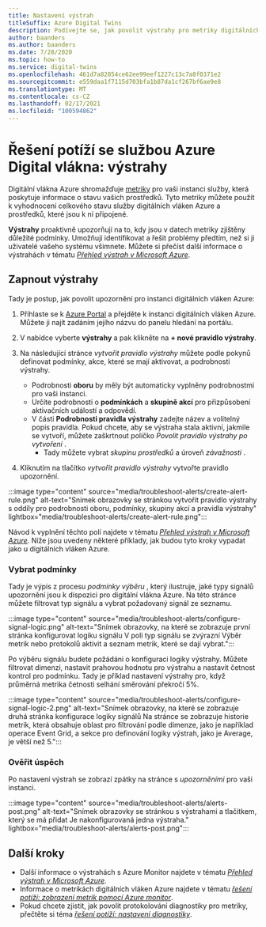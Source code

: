 ```yaml
---
title: Nastavení výstrah
titleSuffix: Azure Digital Twins
description: Podívejte se, jak povolit výstrahy pro metriky digitálních vláken Azure.
author: baanders
ms.author: baanders
ms.date: 7/28/2020
ms.topic: how-to
ms.service: digital-twins
ms.openlocfilehash: 461d7a82854ce62ee99eef1227c13c7a8f0371e2
ms.sourcegitcommit: e559daa1f7115d703bfa1b87da1cf267bf6ae9e8
ms.translationtype: MT
ms.contentlocale: cs-CZ
ms.lasthandoff: 02/17/2021
ms.locfileid: "100594862"
---
```

# <a name="troubleshooting-azure-digital-twins-alerts"></a>Řešení potíží se službou Azure Digital vlákna: výstrahy

Digitální vlákna Azure shromažďuje [metriky](troubleshoot-metrics.md) pro vaši instanci služby, která poskytuje informace o stavu vašich prostředků. Tyto metriky můžete použít k vyhodnocení celkového stavu služby digitálních vláken Azure a prostředků, které jsou k ní připojené.

**Výstrahy** proaktivně upozorňují na to, kdy jsou v datech metriky zjištěny důležité podmínky. Umožňují identifikovat a řešit problémy předtím, než si ji uživatelé vašeho systému všimnete. Můžete si přečíst další informace o výstrahách v tématu [*Přehled výstrah v Microsoft Azure*](../azure-monitor/alerts/alerts-overview.md).

## <a name="turn-on-alerts"></a>Zapnout výstrahy

Tady je postup, jak povolit upozornění pro instanci digitálních vláken Azure:

1. Přihlaste se k [Azure Portal](https://portal.azure.com) a přejděte k instanci digitálních vláken Azure. Můžete ji najít zadáním jejího názvu do panelu hledání na portálu. 

2. V nabídce vyberte **výstrahy** a pak klikněte na **+ nové pravidlo výstrahy**.

3. Na následující stránce *vytvořit pravidlo výstrahy* můžete podle pokynů definovat podmínky, akce, které se mají aktivovat, a podrobnosti výstrahy.     
    * Podrobnosti **oboru** by měly být automaticky vyplněny podrobnostmi pro vaši instanci.
    * Určíte podrobnosti o **podmínkách** a **skupině akcí** pro přizpůsobení aktivačních událostí a odpovědí.
    * V části **Podrobnosti pravidla výstrahy** zadejte název a volitelný popis pravidla. Pokud chcete, aby se výstraha stala aktivní, jakmile se vytvoří, můžete zaškrtnout políčko _Povolit pravidlo výstrahy po vytvoření_ .
        - Tady můžete vybrat _skupinu prostředků_ a úroveň _závažnosti_ .

4. Kliknutím na tlačítko _vytvořit pravidlo výstrahy_ vytvořte pravidlo upozornění.

:::image type="content" source="media/troubleshoot-alerts/create-alert-rule.png" alt-text="Snímek obrazovky se stránkou vytvořit pravidlo výstrahy s oddíly pro podrobnosti oboru, podmínky, skupiny akcí a pravidla výstrahy" lightbox="media/troubleshoot-alerts/create-alert-rule.png":::

Návod k vyplnění těchto polí najdete v tématu [*Přehled výstrah v Microsoft Azure*](../azure-monitor/alerts/alerts-overview.md). Níže jsou uvedeny některé příklady, jak budou tyto kroky vypadat jako u digitálních vláken Azure.

### <a name="select-conditions"></a>Vybrat podmínky

Tady je výpis z procesu *podmínky výběru* , který ilustruje, jaké typy signálů upozornění jsou k dispozici pro digitální vlákna Azure. Na této stránce můžete filtrovat typ signálu a vybrat požadovaný signál ze seznamu.

:::image type="content" source="media/troubleshoot-alerts/configure-signal-logic.png" alt-text="Snímek obrazovky, na které se zobrazuje první stránka konfigurovat logiku signálu V poli typ signálu se zvýrazní Výběr metrik nebo protokolů aktivit a seznam metrik, které se dají vybrat.":::

Po výběru signálu budete požádáni o konfiguraci logiky výstrahy. Můžete filtrovat dimenzi, nastavit prahovou hodnotu pro výstrahu a nastavit četnost kontrol pro podmínku. Tady je příklad nastavení výstrahy pro, když průměrná metrika četnosti selhání směrování překročí 5%.

:::image type="content" source="media/troubleshoot-alerts/configure-signal-logic-2.png" alt-text="Snímek obrazovky, na které se zobrazuje druhá stránka konfigurace logiky signálů Na stránce se zobrazuje historie metrik, která obsahuje oblast pro filtrování podle dimenze, jako je například operace Event Grid, a sekce pro definování logiky výstrah, jako je Average, je větší než 5.":::

### <a name="verify-success"></a>Ověřit úspěch

Po nastavení výstrah se zobrazí zpátky na stránce s *upozorněními* pro vaši instanci.
 
:::image type="content" source="media/troubleshoot-alerts/alerts-post.png" alt-text="Snímek obrazovky se stránkou s výstrahami a tlačítkem, který se má přidat Je nakonfigurovaná jedna výstraha." lightbox="media/troubleshoot-alerts/alerts-post.png":::

## <a name="next-steps"></a>Další kroky

* Další informace o výstrahách s Azure Monitor najdete v tématu [*Přehled výstrah v Microsoft Azure*](../azure-monitor/alerts/alerts-overview.md).
* Informace o metrikách digitálních vláken Azure najdete v tématu [*řešení potíží: zobrazení metrik pomocí Azure monitor*](troubleshoot-metrics.md).
* Pokud chcete zjistit, jak povolit protokolování diagnostiky pro metriky, přečtěte si téma [*řešení potíží: nastavení diagnostiky*](troubleshoot-diagnostics.md).
